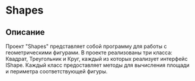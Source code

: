 # Shapes
## Описание
Проект "Shapes" представляет собой программу для работы с геометрическими фигурами. В проекте реализованы три класса: Квадрат, Треугольник и Круг, каждый из которых реализует интерфейс IShape. Каждый класс предоставляет методы для вычисления площади и периметра соответствующей фигуры.